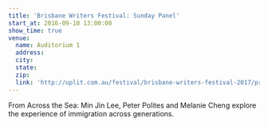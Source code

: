 ```yaml
---
title: 'Brisbane Writers Festival: Sunday Panel'
start_at: 2016-09-10 13:00:00
show_time: true
venue:
  name: Auditorium 1
  address:
  city:
  state:
  zip:
  link: 'http://uplit.com.au/festival/brisbane-writers-festival-2017/program/from-across-the-sea'
---
```



From Across the Sea: Min Jin Lee, Peter Polites and Melanie Cheng explore the experience of immigration across generations.